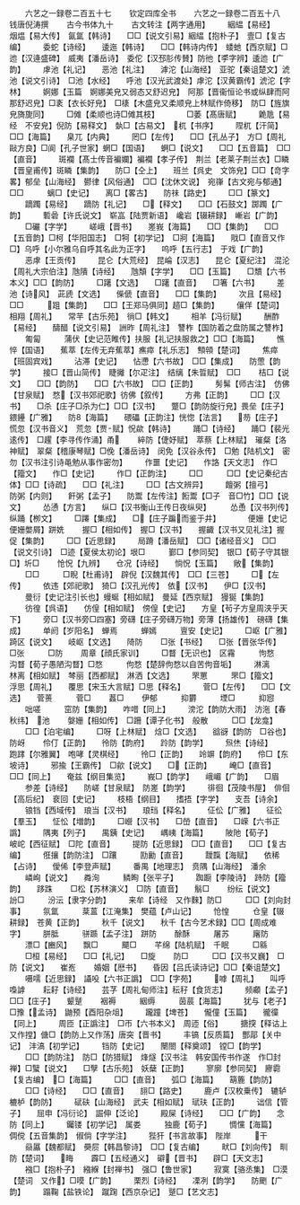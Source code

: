 <!-- { "loadSidebar": true } -->













　　六艺之一録卷二百五十七
　　钦定四库全书
　　六艺之一録卷二百五十八　　钱唐倪涛撰
　　古今书体九十
　　古文转注【两字通用】
　　絪緼【易经】　　烟煴【易大传】　氤氲【韩诗】　　□□【说文引易】絪緼【抱朴子】　壹□【复古编】
　　委蛇【诗经】　　逶迤【韩诗】　　□□【韩诗内传】　蜲虵【西京赋】□迆【汉逄盛碑】　威夷【潘岳诗】　委佗【汉邳肜传賛】防彵【李字辨】逶迆【广韵】
　　虖池【礼记】　　恶池【礼注】　　滹沱【山海经】　亚驼【秦诅楚文】淲池【说文引诗】　□池【水经】　　呼池【汉光武渡处】虖沱【汉黄霸传】淲沱【字林】
　　婀娜【玉篇　婀娜美皃又弱态又舒迟皃】　阿那【晋衞恒论书或纵肆而阿那舒迟皃】□袲【衣长好皃】　□橠【木盛皃又柔顺皃上林赋作倚移】　防□【旌旗皃旖旎同】
　　□傩【柔顺也诗□傩其枝】　　　　□萎【髙唐赋】
　　臲卼【易经　不安皃】倪防【易释文】　埶□【古易文】　杌【书序】
　　陧杌【汗简】　　□□【海篇】　　臬兀【内典】
　　罔□【左传】　　□□【孔丛子】　方□【周礼敺方良】□阆【孔子世家】蝄□【国语】　　蛧□【说文】　　□□【五音篇】　□□【直音】
　　斑襴【髙士传音褊孄】褊襴【孝子传】　荆兰【老莱子荆兰衣】□瞵【晋皇甫传】斑瞵【集韵】　　防□【仝上】　　班兰【呉史　文饰皃】□□【竒字畧】郁垒【山海经】　鬰律【风俗通】　□□【沈休文说】　宛嵂【古文宛与郁通】□□　　　螭□【史记】　　离□【畧古】　　防祙【路史】
　　□□【篆文】
　　蹢躅【易经】　　蹢防【礼记】　　□【释文】　　□□【石鼓文】踯躅【广韵】
　　磛碞【许氏说文】　崭嵓【陆贾新语】　巉岩【辍耕録】　嶃岩【广韵】
　　□礹【字学】
　　嵯峨【晋书】　　嵳峩【海篇】　　□□【集韵】　　□□【五音韵】□柯【华阳国志】　□牱【初学记】　□牁【海篇】　　戙□【直音又作□】乌呼【小尔雅乌自呼其名此为正字】　　呜呼【五行志】　于戏【广韵】
　　恶虖【王贡传】
　　昆仑【大荒经】　昆崘【汉志】　　昆仑【夏纪注】　混沦【周礼大宗伯注】虺隤【诗经】　　虺頽【字学】　　□□【玉篇】　　□穨【六书本义】□□【韵防】
　　□躇【文选】　　□躇【直音】　　□箸【六书】
　　差池【诗风】　茈虒【文选】　　偨傂【直音】　　□□【集韵】
　　次且【易经】　　□□　　　跙【集韵】　　□□【王郑马俱同】趦□【集韵】
　　儴佯【楚词】　　相翔【周礼】　　常芉【古乐苑】　徜□【韩文】
　　相羊【冯衍赋】
　　酬酢【易经】　　醻醋【说文引易】　詶昨【周礼注】　讐柞【国防着之盘防属之讐柞】
　　匍匐　　　蒲伏【史记范睢传】扶服【礼记扶服救之】□□【海篇】
　　憔悴【国语】　　蕉萃【左传无弃蕉萃】癄瘁【礼乐志】　顦顇【楚词】
　　焦瘁【班固宾戏】
　　沾滞【史记】　　怗懘【六书故】　□□【集成】　　防慸【韵学】
　　接□【晋山简传】　睫攡【尔疋注】　结缡【朱晢赋】　□□
　　桔□【说文】　　□□【韵防】　　□□【六书故】　□□【正韵】
　　髣髴【师古注】　仿佛【甘泉赋】　愗【汉书郊祀歌】彷佛【叙传】
　　方弗【正韵】
　　□□【汉书】　　□杀【庄子□杀为仁】□□【汉书】　　蹩□【韵防旋行皃】畏垒【庄子】　　鍡鑸【广雅】　　防【海篇】　　碨礧【正韵注】恍惚【法言】　　芴【庄子】　　慌忽【汉书音义】　荒忽【贾赋】怳歘【韩诗】
　　踊□【诗经】　　踊□【裴光逺传】　□趯【李寻传作涌】甬
　　綷防【倢妤赋】　萃蔡【上林赋】　璀粲【洛神赋】　翠粲【稽康琴赋】□俛【潘岳诗】　闵免【汉谷永传】　□勉【陆机文】　密勿【汉书注引诗黾勉从事作密勿】
　　作噩【史记】　　作詻【天文志】　作□【籀文】　　作□【史记】
　　作□【正韵注】
　　□□　　　□□【史记秦纪古体】□□【诗疏】　　□□【礼注】
　　□□【古文辨异】
　　饘粥【擅弓】　　防粥【内则】　　飦粥【孟子】　　防鬻【左传注】餰鬻【□子　音□竹】□□【说文】
　　怂慂【方言】　　纵□【汉书衡山王传日夜纵臾】　　　怂恿【汉书列传】纵踊【栁文】
　　□蹮【集成】　　□【庄子蹁而鉴于井】　　　　便姗【史记便姗嫳屑】跰姺
　　握□【相如传】　握□【汉书】　　握齱【汉书又见礼注】握促【集韵】
　　□□【近思録】
　　局蹐【潘岳赋】　□□【诸经音义】　□□【说文引诗】　□迹【夏侯太初论】垠□　　　鄞□【参同契】　银□【荀子守其银□】圻□
　　怆怳【九辨】　　仓况【诗经】　　惝怳【玉篇】　　敞【集韵】
　　□□　　　□睨【杜甫诗】　辟倪【汉魏其传】　□□【三苍】
　　□【左传】
　　依违【郊祀歌】　猗□【汉孔光传】　依【汉书】　　伊□【汉书】
　　曼衍【史记注引长也】蟃蜒【相如赋】　曼延【西京赋】　獌狿【集韵】
　　彷徨【呉语】　　仿偟【相如赋】　傍偟【史记】　　方皇【茍子方皇周浃乎天下】
　　旁□【汉书旁□四塞】旁礴【庄子旁礴万物】旁薄【扬雄传】　磅礴【集成】
　　单阏【岁阳名】　蝉焉　　　蝉嫣　　　亶安【史记】
　　□岖【广雅】　　踦区【说文】　　岐岖【文选】　　陭防
　　□张【书经】　　□张【晋张华传】　□张　　　□防
　　周章【顔氏家训】
　　□瞀【无识也】　区霿　　　怐愗　　　沟瞀【荀子愚陋沟瞀】□愗　　　佝愗【楚辞佝愗以自苦佝音垢】
　　淋漓　　　林离【相如赋】　棽丽【西都赋】　淋洒【文选】
　　罘罳　　　罘□【籀文】　　浮思【周礼】　　覆思【宋玉大言赋】□思【释名】
　　菅□【左传】　　□□【文选】　　菅蒉　　　菅□
　　葌□
　　伊郁　　　抑欝　　　堙□　　　抑惌
　　咄嗟　　　窋防【集韵】　　咋唶【同上】
　　滂沱【韵防大雨】　汸沲【春秋纬】　池
　　媻姗【相如传】　□跚【谭子化书】　般散　　　□□【龙龛】
　　□□【泊宅编】
　　□呀【上林赋】　焓□【文选】　　谽谺【韵防　□谷也】防岈
　　伶仃【正韵】　　彾防【韵府】　　跉防【韵学】
　　炰烋【诗经】　　跑踍【尔雅翼】　咆哮【灵棋经】
　　彾□【正韵】　　竛竮【韵府】　　伶□【东坡诗】
　　邪揄【王霸传】　□歈【说文】　　□【正韵】
　　崦□【直音】　　□□【同上】　　奄兹【纲目集览】
　　峩□【韵学】　　峨嵋【广韵】　　□眉
　　参差【诗经】　　防嵯【甘泉赋】　防嵳【韵学】
　　徘徊【茂陵书屋】　俳佪【高后纪】　裵回【史记】
　　枝梧【纲目】　　搘捂【字学】　　支吾【诗余】
　　锒铛【西域传】　琅当【汉书】　　琅珰【释名】
　　佂伀【广雅】　　征彸【羣玉】　　怔忪【増韵】
　　□巆【汉书】　　□嵤【直音】　　□嵘【六书正譌】
　　隅夷【列子】　　禺銕【史记】　　嵎峓【海篇】
　　陂阤【荀子】　　岥岮【西征赋】　□陀【直音】
　　提防【近思録】　□□【直音】　　□□【复古编】
　　俇攘【韵防注】　□躟　　　劻勷【直音】
　　靉霼【海赋】　　依稀【占诗】　　僾俙【李登声赋】
　　番禺【地理志】　贲隅【山海经】　潘余
　　嶙峋【说文】　　粦洵　　　鳞眴【张平子】
　　踟蹰【李陵诗】　跱防【籀韵】　　跢跦
　　□松【苏林演义】　□防【直音】　　鬅□
　　纷纭【说文】　　訜□　　　汾沄【隶字分韵】
　　来牟【诗经　又作麳】防□　　　□□【刘向封事】
　　氛氲　　　棻蒕【江淹集】　樊蕴【卢山记】
　　怆惶　　　仓皇【辍耕録】　苍黄【正韵】
　　秋千【说文】　　秋千【古今艺术録】□□【周成难字】
　　胼胝　　　骈踬【孟子注】　跰防
　　酴酥　　　屠苏　　　廜防
　　漂□【豳风】　　飘□　　　飃□
　　芊绵【陆机赋】　千眠　　　□緜
　　□桓【易经】　　□□【礼记】　　□旋
　　防□　　　□□【汉书又巍】　□防【说文】　　崔峞
　　婚姻【厯书】　　昏因【吕氏读诗记】□□【秦诅楚文】
　　嗫嚅【近思録】　讘吺【六书正譌】　□□【字苑】
　　嘑【周礼】　　叫呼　　　嘄謼
　　耘耔【诗经】　　芸芓【周礼甸师注】秐秄【食货志】
　　频顣【孟子】　　□□【庄子】　　颦蹵
　　裀褥　　　絪缛　　　茵莀【海篇】
　　犹与【老子】　　□豫【孟诗】　鼬预【酉阳杂俎】
　　躘蹱【埤苍】　　儱僮【玉篇】　　徿徸【同上】
　　周匝【正譌注】　□帀【六书本义】　周迊【俗】
　　搪揬【释诂上又作摚】傏□【韵防上又作荡】唐突【晋书】
　　丰镐【反质篇】　酆鄗【关中记】　沣滈【初学记】
　　铛防【史记】　　闛閤【释奠颂】　镗□【韵学】
　　□□【韵防注】　防□【防猎赋】　烽燧【汉书注　韩安国传书作遂　作□封禅】□蠥【说文】　　□孼【古乐苑】　妖蘖【正韵】
　　寥廓【参同契】　廫霩【复古编】　□【海篇】
　　□□【直音】　　弧□【海篇】　　箶簏【韵防】
　　□□【诗经】　　□□【直音】　　翓□【路史】
　　鹿卢【汉枚乗传】　辘轳　　　樚栌【韵防】
　　碔砆【山海经】　武夫【相如赋】　珷玞【正韵】
　　诎信【管子】　　屈申【冯衍论】　誳伸【泛论】
　　殿屎【诗经】　　□□【广韵】　　念防【同上】
　　钃镂【初学记】　属娄　　　独鹿【荀子】
　　惆戃【海篇】　　倜傥【五音集韵】　俶倘【字学注】
　　狴犴【书言故事】　陛岸　　　干
　　赑屭【魏都赋】　奰屃【韩昌黎诗】　□□【复古编】
　　畎□【刘向传】　甽防【楚词】　　畮
　　霹□【五经通义】　礔【晋书】　　辟□【天文志】
　　襁□【抱朴子】　繈緥【封禅书】　强□【鲁世家】
　　寂寞【骆丞集】　□漠【楚词　又作】□嗼【广韵】
　　栗烈【诗经】　　凓冽【韵学】　　防颲【广韵】
　　蹋鞠【盐铁论】　蹴踘【西京杂记】　蹵□【艺文志】
